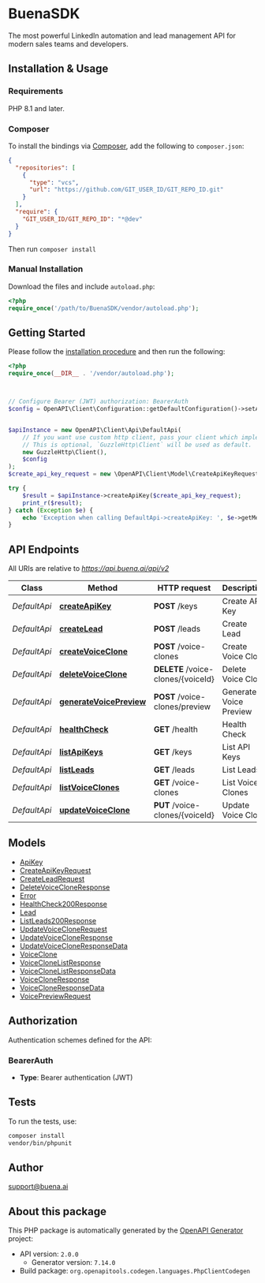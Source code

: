 # BuenaSDK

The most powerful LinkedIn automation and lead management API for modern sales teams and developers.


## Installation & Usage

### Requirements

PHP 8.1 and later.

### Composer

To install the bindings via [Composer](https://getcomposer.org/), add the following to `composer.json`:

```json
{
  "repositories": [
    {
      "type": "vcs",
      "url": "https://github.com/GIT_USER_ID/GIT_REPO_ID.git"
    }
  ],
  "require": {
    "GIT_USER_ID/GIT_REPO_ID": "*@dev"
  }
}
```

Then run `composer install`

### Manual Installation

Download the files and include `autoload.php`:

```php
<?php
require_once('/path/to/BuenaSDK/vendor/autoload.php');
```

## Getting Started

Please follow the [installation procedure](#installation--usage) and then run the following:

```php
<?php
require_once(__DIR__ . '/vendor/autoload.php');



// Configure Bearer (JWT) authorization: BearerAuth
$config = OpenAPI\Client\Configuration::getDefaultConfiguration()->setAccessToken('YOUR_ACCESS_TOKEN');


$apiInstance = new OpenAPI\Client\Api\DefaultApi(
    // If you want use custom http client, pass your client which implements `GuzzleHttp\ClientInterface`.
    // This is optional, `GuzzleHttp\Client` will be used as default.
    new GuzzleHttp\Client(),
    $config
);
$create_api_key_request = new \OpenAPI\Client\Model\CreateApiKeyRequest(); // \OpenAPI\Client\Model\CreateApiKeyRequest

try {
    $result = $apiInstance->createApiKey($create_api_key_request);
    print_r($result);
} catch (Exception $e) {
    echo 'Exception when calling DefaultApi->createApiKey: ', $e->getMessage(), PHP_EOL;
}

```

## API Endpoints

All URIs are relative to *https://api.buena.ai/api/v2*

Class | Method | HTTP request | Description
------------ | ------------- | ------------- | -------------
*DefaultApi* | [**createApiKey**](docs/Api/DefaultApi.md#createapikey) | **POST** /keys | Create API Key
*DefaultApi* | [**createLead**](docs/Api/DefaultApi.md#createlead) | **POST** /leads | Create Lead
*DefaultApi* | [**createVoiceClone**](docs/Api/DefaultApi.md#createvoiceclone) | **POST** /voice-clones | Create Voice Clone
*DefaultApi* | [**deleteVoiceClone**](docs/Api/DefaultApi.md#deletevoiceclone) | **DELETE** /voice-clones/{voiceId} | Delete Voice Clone
*DefaultApi* | [**generateVoicePreview**](docs/Api/DefaultApi.md#generatevoicepreview) | **POST** /voice-clones/preview | Generate Voice Preview
*DefaultApi* | [**healthCheck**](docs/Api/DefaultApi.md#healthcheck) | **GET** /health | Health Check
*DefaultApi* | [**listApiKeys**](docs/Api/DefaultApi.md#listapikeys) | **GET** /keys | List API Keys
*DefaultApi* | [**listLeads**](docs/Api/DefaultApi.md#listleads) | **GET** /leads | List Leads
*DefaultApi* | [**listVoiceClones**](docs/Api/DefaultApi.md#listvoiceclones) | **GET** /voice-clones | List Voice Clones
*DefaultApi* | [**updateVoiceClone**](docs/Api/DefaultApi.md#updatevoiceclone) | **PUT** /voice-clones/{voiceId} | Update Voice Clone

## Models

- [ApiKey](docs/Model/ApiKey.md)
- [CreateApiKeyRequest](docs/Model/CreateApiKeyRequest.md)
- [CreateLeadRequest](docs/Model/CreateLeadRequest.md)
- [DeleteVoiceCloneResponse](docs/Model/DeleteVoiceCloneResponse.md)
- [Error](docs/Model/Error.md)
- [HealthCheck200Response](docs/Model/HealthCheck200Response.md)
- [Lead](docs/Model/Lead.md)
- [ListLeads200Response](docs/Model/ListLeads200Response.md)
- [UpdateVoiceCloneRequest](docs/Model/UpdateVoiceCloneRequest.md)
- [UpdateVoiceCloneResponse](docs/Model/UpdateVoiceCloneResponse.md)
- [UpdateVoiceCloneResponseData](docs/Model/UpdateVoiceCloneResponseData.md)
- [VoiceClone](docs/Model/VoiceClone.md)
- [VoiceCloneListResponse](docs/Model/VoiceCloneListResponse.md)
- [VoiceCloneListResponseData](docs/Model/VoiceCloneListResponseData.md)
- [VoiceCloneResponse](docs/Model/VoiceCloneResponse.md)
- [VoiceCloneResponseData](docs/Model/VoiceCloneResponseData.md)
- [VoicePreviewRequest](docs/Model/VoicePreviewRequest.md)

## Authorization

Authentication schemes defined for the API:
### BearerAuth

- **Type**: Bearer authentication (JWT)

## Tests

To run the tests, use:

```bash
composer install
vendor/bin/phpunit
```

## Author

support@buena.ai

## About this package

This PHP package is automatically generated by the [OpenAPI Generator](https://openapi-generator.tech) project:

- API version: `2.0.0`
    - Generator version: `7.14.0`
- Build package: `org.openapitools.codegen.languages.PhpClientCodegen`
